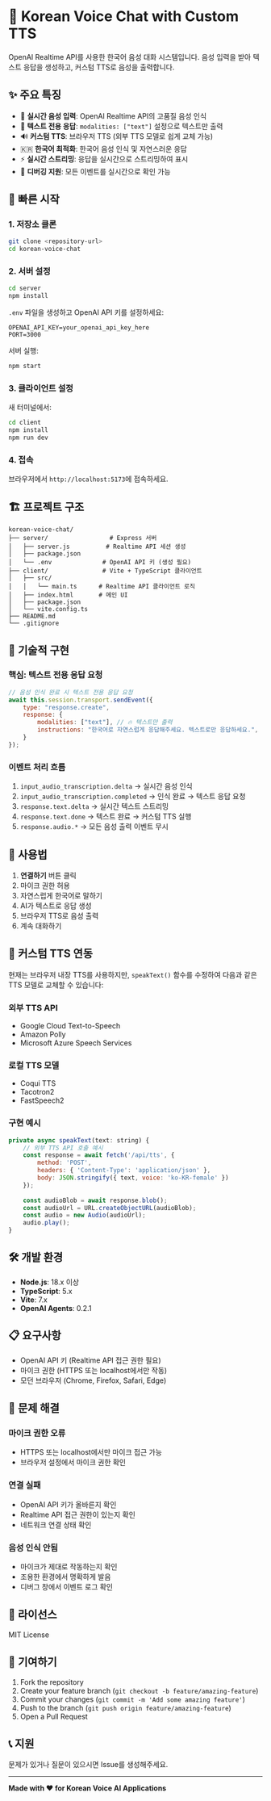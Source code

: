 # 🎤 Korean Voice Chat with Custom TTS

OpenAI Realtime API를 사용한 한국어 음성 대화 시스템입니다. 음성 입력을 받아 텍스트 응답을 생성하고, 커스텀 TTS로 음성을 출력합니다.

## ✨ 주요 특징

- 🎤 **실시간 음성 입력**: OpenAI Realtime API의 고품질 음성 인식
- 📝 **텍스트 전용 응답**: `modalities: ["text"]` 설정으로 텍스트만 출력
- 🔊 **커스텀 TTS**: 브라우저 TTS (외부 TTS 모델로 쉽게 교체 가능)
- 🇰🇷 **한국어 최적화**: 한국어 음성 인식 및 자연스러운 응답
- ⚡ **실시간 스트리밍**: 응답을 실시간으로 스트리밍하여 표시
- 🔧 **디버깅 지원**: 모든 이벤트를 실시간으로 확인 가능

## 🚀 빠른 시작

### 1. 저장소 클론

```bash
git clone <repository-url>
cd korean-voice-chat
```

### 2. 서버 설정

```bash
cd server
npm install
```

`.env` 파일을 생성하고 OpenAI API 키를 설정하세요:

```env
OPENAI_API_KEY=your_openai_api_key_here
PORT=3000
```

서버 실행:

```bash
npm start
```

### 3. 클라이언트 설정

새 터미널에서:

```bash
cd client
npm install
npm run dev
```

### 4. 접속

브라우저에서 `http://localhost:5173`에 접속하세요.

## 🏗️ 프로젝트 구조

```
korean-voice-chat/
├── server/                 # Express 서버
│   ├── server.js          # Realtime API 세션 생성
│   ├── package.json
│   └── .env              # OpenAI API 키 (생성 필요)
├── client/               # Vite + TypeScript 클라이언트
│   ├── src/
│   │   └── main.ts      # Realtime API 클라이언트 로직
│   ├── index.html       # 메인 UI
│   ├── package.json
│   └── vite.config.ts
├── README.md
└── .gitignore
```

## 🔧 기술적 구현

### 핵심: 텍스트 전용 응답 요청

```javascript
// 음성 인식 완료 시 텍스트 전용 응답 요청
await this.session.transport.sendEvent({
    type: "response.create",
    response: {
        modalities: ["text"], // 🔥 텍스트만 출력
        instructions: "한국어로 자연스럽게 응답해주세요. 텍스트로만 응답하세요.",
    }
});
```

### 이벤트 처리 흐름

1. `input_audio_transcription.delta` → 실시간 음성 인식
2. `input_audio_transcription.completed` → 인식 완료 → 텍스트 응답 요청
3. `response.text.delta` → 실시간 텍스트 스트리밍
4. `response.text.done` → 텍스트 완료 → 커스텀 TTS 실행
5. `response.audio.*` → 모든 음성 출력 이벤트 무시

## 🎯 사용법

1. **연결하기** 버튼 클릭
2. 마이크 권한 허용
3. 자연스럽게 한국어로 말하기
4. AI가 텍스트로 응답 생성
5. 브라우저 TTS로 음성 출력
6. 계속 대화하기

## 🔄 커스텀 TTS 연동

현재는 브라우저 내장 TTS를 사용하지만, `speakText()` 함수를 수정하여 다음과 같은 TTS 모델로 교체할 수 있습니다:

### 외부 TTS API
- Google Cloud Text-to-Speech
- Amazon Polly
- Microsoft Azure Speech Services

### 로컬 TTS 모델
- Coqui TTS
- Tacotron2
- FastSpeech2

### 구현 예시

```javascript
private async speakText(text: string) {
    // 외부 TTS API 호출 예시
    const response = await fetch('/api/tts', {
        method: 'POST',
        headers: { 'Content-Type': 'application/json' },
        body: JSON.stringify({ text, voice: 'ko-KR-female' })
    });
    
    const audioBlob = await response.blob();
    const audioUrl = URL.createObjectURL(audioBlob);
    const audio = new Audio(audioUrl);
    audio.play();
}
```

## 🛠️ 개발 환경

- **Node.js**: 18.x 이상
- **TypeScript**: 5.x
- **Vite**: 7.x
- **OpenAI Agents**: 0.2.1

## 📋 요구사항

- OpenAI API 키 (Realtime API 접근 권한 필요)
- 마이크 권한 (HTTPS 또는 localhost에서만 작동)
- 모던 브라우저 (Chrome, Firefox, Safari, Edge)

## 🐛 문제 해결

### 마이크 권한 오류
- HTTPS 또는 localhost에서만 마이크 접근 가능
- 브라우저 설정에서 마이크 권한 확인

### 연결 실패
- OpenAI API 키가 올바른지 확인
- Realtime API 접근 권한이 있는지 확인
- 네트워크 연결 상태 확인

### 음성 인식 안됨
- 마이크가 제대로 작동하는지 확인
- 조용한 환경에서 명확하게 발음
- 디버그 창에서 이벤트 로그 확인

## 📄 라이선스

MIT License

## 🤝 기여하기

1. Fork the repository
2. Create your feature branch (`git checkout -b feature/amazing-feature`)
3. Commit your changes (`git commit -m 'Add some amazing feature'`)
4. Push to the branch (`git push origin feature/amazing-feature`)
5. Open a Pull Request

## 📞 지원

문제가 있거나 질문이 있으시면 Issue를 생성해주세요.

---

**Made with ❤️ for Korean Voice AI Applications**